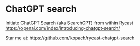 # ChatGPT search

Initiate ChatGPT Search (aka SearchGPT) from within Rycast <https://openai.com/index/introducing-chatgpt-search/>

Star me at: <https://github.com/kopach/rycast-chatgpt-search>
